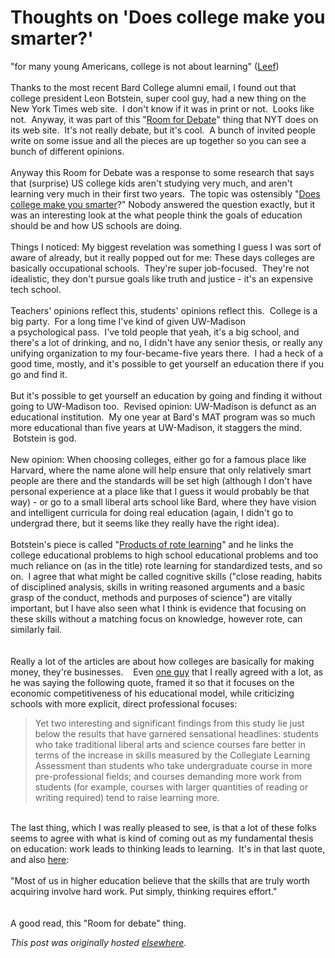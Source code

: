 # Thoughts on 'Does college make you smarter?'

<div>
<p>"<span class="Apple-style-span">for many young Americans, college is not about learning" (<a href="http://www.nytimes.com/roomfordebate/2011/01/24/does-college-make-you-smarter/no-work-all-play-equals-a-job">Leef</a>)</span><br><br>Thanks to the most recent Bard College alumni email, I found out that college president Leon Botstein, super cool guy, had a new thing on the New York Times web site. &#160;I don't know if it was in print or not. &#160;Looks like not. &#160;Anyway, it was part of this "<a href="http://www.nytimes.com/roomfordebate">Room for Debate</a>" thing that NYT does on its web site. &#160;It's not really debate, but it's cool. &#160;A bunch of invited people write on some issue and all the pieces are up together so you can see a bunch of different opinions.<br><br>Anyway this Room for Debate was a response to some research that says that (surprise) US college kids aren't studying very much, and aren't learning very much in their first two years. &#160;The topic was ostensibly "<a href="http://www.nytimes.com/roomfordebate/2011/01/24/does-college-make-you-smarter">Does college make you smarter</a>?" Nobody answered the question exactly, but it was an interesting look at the what people think the goals of education should be and how US schools are doing.<br><br>Things I noticed: My biggest revelation was something I guess I was sort of aware of already, but it really popped out for me: These days colleges are basically occupational schools. &#160;They're super job-focused. &#160;They're not idealistic, they don't pursue goals like truth and justice - it's an expensive tech school.<br><br>Teachers' opinions reflect this, students' opinions reflect this. &#160;College is a big party. &#160;For a long time I've kind of given UW-Madison a&#160;psychological&#160;pass. &#160;I've told people that yeah, it's a big school, and there's a lot of drinking, and no, I didn't have any senior thesis, or really any unifying organization to my four-became-five years there. &#160;I had a heck of a good time, mostly, and it's possible to get yourself an education there if you go and find it.<br><br>But it's possible to get yourself an education by going and finding it without going to UW-Madison too. &#160;Revised opinion: UW-Madison is defunct as an educational institution. &#160;My one year at Bard's MAT program was so much more educational than five years at UW-Madison, it staggers the mind. &#160;Botstein is god.<br><br>New opinion: When choosing colleges, either go for a famous place like Harvard, where the name alone will help ensure that only relatively smart people are there and the standards will be set high (although I don't have personal experience at a place like that I guess it would probably be that way) - or go to a small liberal arts school like Bard, where they have vision and intelligent curricula for doing real education (again, I didn't go to undergrad there, but it seems like they really have the right idea).<br><br>Botstein's piece is called "<a href="http://www.nytimes.com/roomfordebate/2011/01/24/does-college-make-you-smarter/products-of-rote-learning">Products of rote learning</a>" and he links the college educational problems to high school educational problems and too much reliance on (as in the title) rote learning for standardized tests, and so on. &#160;I agree that what might be called cognitive skills ("<span class="Apple-style-span">close reading, habits of disciplined analysis, skills in writing reasoned arguments and a basic grasp of the conduct, methods and purposes of science") are vitally important, but I have also seen what I think is evidence that focusing on these skills without a matching focus on knowledge, however rote, can similarly fail.</span><br><span class="Apple-style-span"><br></span><br><span class="Apple-style-span">Really a lot of the articles are about how colleges are basically for making money, they're businesses. &#160; &#160;Even <a href="http://www.nytimes.com/roomfordebate/2011/01/24/does-college-make-you-smarter/the-winner-a-liberal-education">one guy</a> that I really agreed with a lot, as he was saying the following quote, framed it so that it focuses on the economic competitiveness of his educational model, while criticizing schools with more explicit, direct professional focuses:</span><br></p>
<blockquote><span class="Apple-style-span">Yet two interesting and significant findings from this study lie just below the results that have garnered sensational headlines: students who take traditional liberal arts and science courses fare better in terms of the increase in skills measured by the Collegiate Learning Assessment than students who take undergraduate course in more pre-professional fields; and courses demanding more work from students (for example, courses with larger quantities of reading or writing required) tend to raise learning more.</span></blockquote>
<br>The last thing, which I was really pleased to see, is that a lot of these folks seems to agree with what is kind of coming out as my fundamental thesis on education: work leads to thinking leads to learning. &#160;It's in that last quote, and also <a href="http://www.nytimes.com/roomfordebate/2011/01/24/does-college-make-you-smarter/an-f-in-student-effort">here</a>:<br><br>"<span class="Apple-style-span">Most of us in higher education believe that the skills that are truly worth acquiring involve hard work. Put simply, thinking requires effort."</span><br><span class="Apple-style-span"><br></span><br><span class="Apple-style-span">A good read, this "Room for debate" thing.</span>
</div>


*This post was originally hosted [elsewhere](http://planspace.blogspot.com/2011/02/thoughts-on-does-college-make-you.html).*
